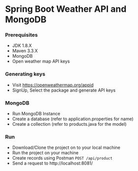 # Spring Boot Weather API and MongoDB

### Prerequisites
  * JDK 1.8.X
  * Maven 3.3.X
  * MongoDB
  * Open weather map API keys

### Generating keys
  * Visit https://openweathermap.org/appid
  * SignUp, Select the package and generate API keys

### MongoDB
  * Run MongoDB Instance
  * Create a database (refer to application.properties for name)
  * Create a collection (refer to products.java for the model)
 
### Run 
  * Download/Clone the project on to your local machine
  * Run the project on your machine
  * Create records using Postman 
      ```POST /api/product```
  * Send a request to http://localhost:8081/
